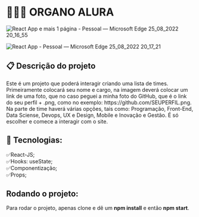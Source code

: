 # 👨🏽‍💻 ORGANO ALURA

![React App e mais 1 página - Pessoal — Microsoft​ Edge 25_08_2022 20_16_55](https://user-images.githubusercontent.com/101364762/186802392-97ea73a9-965f-4bd5-befc-74c0c1c5d9f3.png)

![React App - Pessoal — Microsoft​ Edge 25_08_2022 20_17_21](https://user-images.githubusercontent.com/101364762/186802406-46347f0a-19e2-4783-a7ef-022b811c6be7.png)

## 📋 Descrição do projeto
<p>
Este é um projeto que poderá interagir criando uma lista de times. Primeiramente colocará seu nome e cargo, na imagem deverá colocar um link de uma foto, que no caso peguei a minha foto do GitHub, que é o link do seu perfil + .png, como no exemplo:  https://github.com/SEUPERFIL.png. Na parte de time haverá várias opções, tais como: Programação, Front-End, Data Sciense, Devops, UX e Design, Mobile e Inovação e Gestão. É só escolher e comece a interagir com o site.
</p>

## 🌌 Tecnologias:

✅React-JS;<br>
✅Hooks: useState;<br>
✅Componentização;<br>
✅Props;<br>

## Rodando o projeto:
Para rodar o projeto, apenas clone e dê um <b>npm install</b> e então <b>npm start</b>.

